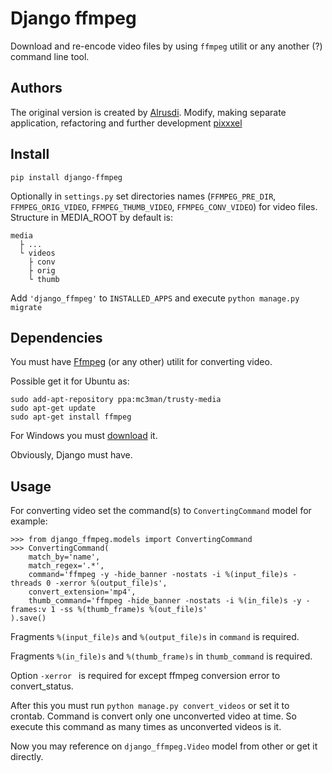 # Django ffmpeg

Download and re-encode video files by using `ffmpeg` utilit or any another (?) command line tool.

## Authors

The original version is created by [Alrusdi](https://github.com/alrusdi/). Modify, making separate application, refactoring and further development [pixxxel](https://github.com/pixxxel/)

## Install

```shell
pip install django-ffmpeg
```

Optionally in `settings.py` set directories names (`FFMPEG_PRE_DIR`, `FFMPEG_ORIG_VIDEO`, `FFMPEG_THUMB_VIDEO`, `FFMPEG_CONV_VIDEO`) for video files. Structure in MEDIA_ROOT by default is:

```
media
  ├ ...
  └ videos
    ├ conv
    ├ orig
    └ thumb
```

Add `'django_ffmpeg'` to `INSTALLED_APPS` and execute `python manage.py migrate`

## Dependencies

You must have [Ffmpeg](https://ffmpeg.org/) (or any other) utilit for converting video.

Possible get it for Ubuntu as:

```shell
sudo add-apt-repository ppa:mc3man/trusty-media
sudo apt-get update
sudo apt-get install ffmpeg
```

For Windows you must [download](https://www.ffmpeg.org/download.html) it.

Obviously, Django must have.

## Usage

For converting video set the command(s) to `ConvertingCommand` model
for example:

```shell
>>> from django_ffmpeg.models import ConvertingCommand
>>> ConvertingCommand(
	match_by='name',
	match_regex='.*',
	command='ffmpeg -y -hide_banner -nostats -i %(input_file)s -threads 0 -xerror %(output_file)s',
	convert_extension='mp4',
	thumb_command='ffmpeg -hide_banner -nostats -i %(in_file)s -y -frames:v 1 -ss %(thumb_frame)s %(out_file)s'
).save()
```

Fragments `%(input_file)s` and `%(output_file)s` in `command` is required.

Fragments `%(in_file)s` and `%(thumb_frame)s` in `thumb_command` is required.

Option `-xerror ` is required for except ffmpeg conversion error to convert_status.

After this you must run `python manage.py convert_videos` or set it to crontab. Command is convert only one unconverted video at time. So execute this command as many times as unconverted videos is it.

Now you may reference on `django_ffmpeg.Video` model from other or get it directly.
